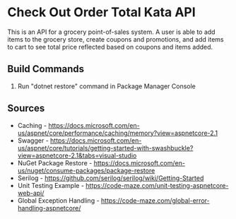 # Check Out Order Total Kata API
This is an API for a grocery point-of-sales system. A user is able to add items to the grocery store, create coupons and promotions, and add items to cart to see total price reflected based on coupons and items added.

## Build Commands
 1. Run "dotnet restore" command in Package Manager Console
 
 
## Sources
 - Caching - https://docs.microsoft.com/en-us/aspnet/core/performance/caching/memory?view=aspnetcore-2.1
 - Swagger - https://docs.microsoft.com/en-us/aspnet/core/tutorials/getting-started-with-swashbuckle?view=aspnetcore-2.1&tabs=visual-studio
 - NuGet Package Restore - https://docs.microsoft.com/en-us/nuget/consume-packages/package-restore
 - Serilog - https://github.com/serilog/serilog/wiki/Getting-Started
 - Unit Testing Example - https://code-maze.com/unit-testing-aspnetcore-web-api/
 - Global Exception Handling - https://code-maze.com/global-error-handling-aspnetcore/
